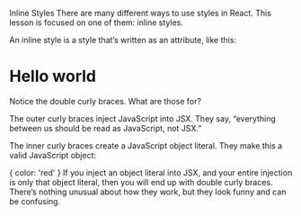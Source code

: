Inline Styles
There are many different ways to use styles in React. This lesson is focused on one of them: inline styles.

An inline style is a style that’s written as an attribute, like this:

<h1 style={{ color: 'red' }}>Hello world</h1>
Notice the double curly braces. What are those for?

The outer curly braces inject JavaScript into JSX. They say, “everything between us should be read as JavaScript, not JSX.”

The inner curly braces create a JavaScript object literal. They make this a valid JavaScript object:

{ color: 'red' }
If you inject an object literal into JSX, and your entire injection is only that object literal, then you will end up with double curly braces. There’s nothing unusual about how they work, but they look funny and can be confusing.
